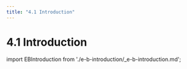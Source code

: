 ```yaml
---
title: "4.1 Introduction"
---
```


# 4.1 Introduction

import EBIntroduction from './e-b-introduction/_e-b-introduction.md';

<EBIntroduction />

